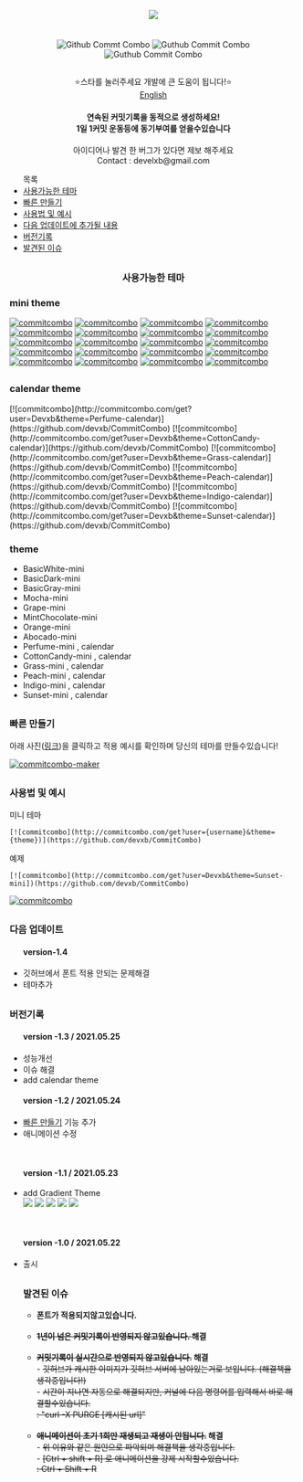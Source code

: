 

<div align = "center">
  <br>
  <a href="https://github.com/devxb/CommitCombo"><img src = "http://commitcombo.com/logo" align="center"/></a> <br><br><br>
  <img src = "http://commitcombo.com/get?user=Devxb&theme=Perfume-mini" align="center" alt="Github Commt Combo"/>
  <img src = "http://commitcombo.com/get?user=Devxb&theme=CottonCandy-mini" align="center" alt="Guthub Commit Combo"/>
  <img src = "http://commitcombo.com/get?user=Devxb&theme=Sunset-mini" align="center" alt="Guthub Commit Combo"/><br>
  <h2></h2>
</div>
<div align = "center">  ⭐스타를 눌러주세요 개발에 큰 도움이 됩니다!⭐️</div>
<div align="center"><a href=""> English </a></div>
<div align = "center"> 
<h4>연속된 커밋기록을 동적으로 생성하세요!<br/>1일 1커밋 운동등에 동기부여를 얻을수있습니다</h4>
<p> 아이디어나 발견 한 버그가 있다면 제보 해주세요<br>
Contact : develxb@gmail.com</p>
</div>
<div>
<ul>
목록
<li>
	<a href = "#availableTheme"> 사용가능한 테마</a>
</li>
<li>
	<a href = "#maker"> 빠른 만들기 </a>
</li>
<li>
	<a href = "#manual"> 사용법 및 예시</a>
</li>
<li>
	<a href = "#nextUpdate"> 다음 업데이트에 추가될 내용</a>
</li>
<li>
	<a href = "#history"> 버전기록</a>
</li>
<li>
	<a href = "#issue"> 발견된 이슈 </a>
</li>
</ul>
</div>
<h2></h2>
<div align = "center">
<h3> <a name = "availableTheme"></a>사용가능한 테마</h3>
</div>
	
<h3>mini theme</h3>
	
[![commitcombo](http://commitcombo.com/get?user=Devxb&theme=BasicWhite-mini)](https://github.com/devxb/CommitCombo) [![commitcombo](http://commitcombo.com/get?user=Devxb&theme=BasicDark-mini)](https://github.com/devxb/CommitCombo) [![commitcombo](http://commitcombo.com/get?user=Devxb&theme=BasicGray-mini)](https://github.com/devxb/CommitCombo)
[![commitcombo](http://commitcombo.com/get?user=Devxb&theme=Mocha-mini)](https://github.com/devxb/CommitCombo) [![commitcombo](http://commitcombo.com/get?user=Devxb&theme=Grape-mini)](https://github.com/devxb/CommitCombo) [![commitcombo](http://commitcombo.com/get?user=Devxb&theme=MintChocolate-mini)](https://github.com/devxb/CommitCombo)
[![commitcombo](http://commitcombo.com/get?user=Devxb&theme=Orange-mini)](https://github.com/devxb/CommitCombo) [![commitcombo](http://commitcombo.com/get?user=Devxb&theme=Abocado-mini)](https://github.com/devxb/CommitCombo) [![commitcombo](http://commitcombo.com/get?user=Devxb&theme=Perfume-mini)](https://github.com/devxb/CommitCombo) [![commitcombo](http://commitcombo.com/get?user=Devxb&theme=CottonCandy-mini)](https://github.com/devxb/CommitCombo) [![commitcombo](http://commitcombo.com/get?user=Devxb&theme=Grass-mini)](https://github.com/devxb/CommitCombo) [![commitcombo](http://commitcombo.com/get?user=Devxb&theme=Peach-mini)](https://github.com/devxb/CommitCombo) [![commitcombo](http://commitcombo.com/get?user=Devxb&theme=Indigo-mini)](https://github.com/devxb/CommitCombo) [![commitcombo](http://commitcombo.com/get?user=Devxb&theme=Sunset-mini)](https://github.com/devxb/CommitCombo) [![commitcombo](http://commitcombo.com/get?user=Devxb&theme=Perfume-calendar)](https://github.com/devxb/CommitCombo) [![commitcombo](http://commitcombo.com/get?user=Devxb&theme=CottonCandy-calendar)](https://github.com/devxb/CommitCombo) [![commitcombo](http://commitcombo.com/get?user=Devxb&theme=Grass-calendar)](https://github.com/devxb/CommitCombo) [![commitcombo](http://commitcombo.com/get?user=Devxb&theme=Peach-calendar)](https://github.com/devxb/CommitCombo) [![commitcombo](http://commitcombo.com/get?user=Devxb&theme=Indigo-calendar)](https://github.com/devxb/CommitCombo) [![commitcombo](http://commitcombo.com/get?user=Devxb&theme=Sunset-calendar)](https://github.com/devxb/CommitCombo)

<h2></h2>
<h3>calendar theme </h3>
[![commitcombo](http://commitcombo.com/get?user=Devxb&theme=Perfume-calendar)](https://github.com/devxb/CommitCombo) [![commitcombo](http://commitcombo.com/get?user=Devxb&theme=CottonCandy-calendar)](https://github.com/devxb/CommitCombo) [![commitcombo](http://commitcombo.com/get?user=Devxb&theme=Grass-calendar)](https://github.com/devxb/CommitCombo) [![commitcombo](http://commitcombo.com/get?user=Devxb&theme=Peach-calendar)](https://github.com/devxb/CommitCombo) [![commitcombo](http://commitcombo.com/get?user=Devxb&theme=Indigo-calendar)](https://github.com/devxb/CommitCombo) [![commitcombo](http://commitcombo.com/get?user=Devxb&theme=Sunset-calendar)](https://github.com/devxb/CommitCombo)

<h3>theme</h3> 
<ul>
<li>
BasicWhite-mini
</li>
<li>
BasicDark-mini
</li>
<li>
BasicGray-mini
</li>
<li>
Mocha-mini
</li>
<li>
Grape-mini
</li>
<li>
MintChocolate-mini
</li>
<li>
Orange-mini
</li>
<li>
Abocado-mini
</li>
<li>
Perfume-mini , calendar
</li>
<li>
CottonCandy-mini , calendar
</li>
<li>
Grass-mini , calendar
</li>
<li>
Peach-mini , calendar
</li>
<li>
Indigo-mini , calendar
</li>
<li>
Sunset-mini , calendar
</li>
</ul>
<h2></h2>
<h3> <a name = "maker"> </a> 빠른 만들기 </h3>
아래 사진(<a href = "http://commitcombo.com/maker">링크</a>)을 클릭하고 적용 예시를 확인하며 당신의 테마를 만들수있습니다!

[![commitcombo-maker](https://user-images.githubusercontent.com/62425964/119252836-4d161900-bbe9-11eb-8e30-7984ef18337d.jpeg)](http://commitcombo.com/maker)


<h2></h2>
<h3> <a name = "manual"></a>사용법 및 예시</h3>

<p>미니 테마</p>

	[![commitcombo](http://commitcombo.com/get?user={username}&theme={theme})](https://github.com/devxb/CommitCombo)

<p> 예제 </p>

	[![commitcombo](http://commitcombo.com/get?user=Devxb&theme=Sunset-mini])(https://github.com/devxb/CommitCombo)

[![commitcombo](http://commitcombo.com/get?user=Devxb&theme=Sunset-mini)](https://github.com/devxb/CommitCombo)

<h2></h2>
<a name = "nextUpdate"></a>
<h3>다음 업데이트</h3>
<ul> 
<h4>version-1.4</h4>
	<li>
	깃허브에서 폰트 적용 안되는 문제해결
	</li>
	<li >테마추가 </li>
</ul>

<h2></h2>
<a name = "history"></a>
<h3> 버전기록 </h3>

<ul>
<h4> version -1.3 / 2021.05.25 </h4>
<li>
	성능개선
</li>
<li>
	이슈 해결
</li>
<li>
	add calendar theme
</li>
</ul>

<ul>
<h4> version -1.2 / 2021.05.24</h4>
	<li> <a href = "http://commitcombo.com/maker">빠른 만들기</a> 기능 추가</li>
	<li> 애니메이션 수정 </li>
</ul>

<br>

<ul>
<h4>version -1.1 / 2021.05.23</h4>
	<li> add Gradient Theme <br> <img src = "http://commitcombo.com/get?user=Devxb&theme=Peach-mini"/> <img src = "http://commitcombo.com/get?user=Devxb&theme=CottonCandy-mini"/> <img src = "http://commitcombo.com/get?user=Devxb&theme=Grass-mini"/> <img src = "http://commitcombo.com/get?user=Devxb&theme=Perfume-mini"/> <img src = "http://commitcombo.com/get?user=Devxb&theme=Indigo-mini"/>
	</li>
</ul>

<br>

<ul> 
<h4>version -1.0 / 2021.05.22</h4>
	<li> 출시 </li>

<h2></h2>
<a name = "issue"></a>
<h3> 발견된 이슈 </h3>

<ul>
<li>
<b> 폰트가 적용되지않고있습니다. </b>
</li>
<br>
<li>
<b> <del>1년이 넘은 커밋기록이 반영되지 않고있습니다. </del> 해결 </b>
</li>
<br>
<li>
<b> <del>커밋기록이 실시간으로 반영되지 않고있습니다.</del> 해결 </b>
<br> - <del>깃허브가 캐시한 이미지가 깃허브 서버에 남아있는거로 보입니다. (해결책을 생각중입니다!)</del>
<br> - <del>시간이 지나면 자동으로 해결되지만, 커널에 다음 명령어를 입력해서 바로 해결할수있습니다.   <br> : "curl -X PURGE [캐시된 url]"</del>
</li>
<br>
<li>
<b><del>애니메이션이 초기 1회만 재생되고 재생이 안됩니다.</del> 해결 </b>
<br> - <del>위 이유와 같은 원인으로 파악되며 해결책을 생각중입니다.</del>
<br> - <del>[Ctrl + shift + R] 로 애니메이션을 강제 시작할수있습니다.</del> 
<br> <del>: Ctrl + Shift + R</del>
</li>
</ul>
